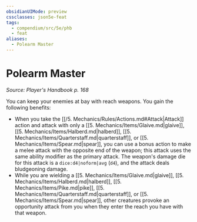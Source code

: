 ```yaml
---
obsidianUIMode: preview
cssclasses: json5e-feat
tags:
  - compendium/src/5e/phb
  - feat
aliases:
  - Polearm Master
---
```

# Polearm Master
*Source: Player's Handbook p. 168*  

You can keep your enemies at bay with reach weapons. You gain the following benefits:

- When you take the [[/5. Mechanics/Rules/Actions.md#Attack\|Attack]] action and attack with only a [[5. Mechanics/Items/Glaive.md\|glaive]], [[5. Mechanics/Items/Halberd.md\|halberd]], [[5. Mechanics/Items/Quarterstaff.md\|quarterstaff]], or [[5. Mechanics/Items/Spear.md\|spear]], you can use a bonus action to make a melee attack with the opposite end of the weapon; this attack uses the same ability modifier as the primary attack. The weapon's damage die for this attack is a `dice:d4|noform|avg` (`d4`), and the attack deals bludgeoning damage.  
- While you are wielding a [[5. Mechanics/Items/Glaive.md\|glaive]], [[5. Mechanics/Items/Halberd.md\|halberd]], [[5. Mechanics/Items/Pike.md\|pike]], [[5. Mechanics/Items/Quarterstaff.md\|quarterstaff]], or [[5. Mechanics/Items/Spear.md\|spear]], other creatures provoke an opportunity attack from you when they enter the reach you have with that weapon.
